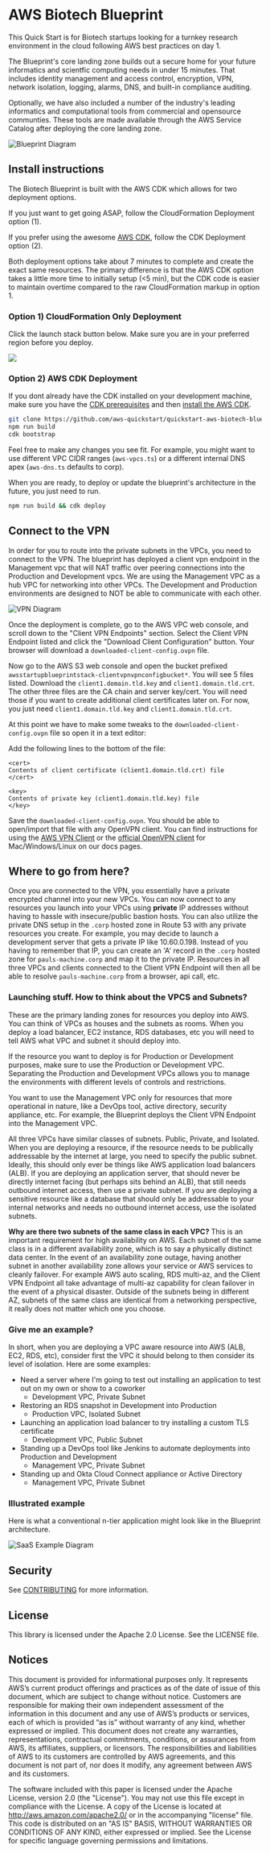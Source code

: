 # AWS Biotech Blueprint

This Quick Start is for Biotech startups looking for a turnkey research environment in the cloud following AWS best practices on day 1. 

The Blueprint's core landing zone builds out a secure home for your future informatics and scientfic computing needs in under 15 minutes. That includes identity management and  access control, encryption, VPN, network isolation, logging, alarms, DNS, and built-in compliance auditing.  

Optionally, we have also included a number of the industry's leading  informatics and computational tools from commercial and opensource communties. These tools are made available through the AWS Service Catalog after deploying the core landing zone.

![Blueprint Diagram](http://devspacepaul.s3.us-west-2.amazonaws.com/startupblueprints/BlueprintDiagram.png)

## Install instructions

The Biotech Blueprint is built with the AWS CDK which allows for two deployment options. 

If you just want to get going ASAP, follow the CloudFormation Deployment option (1).

If you prefer using the awesome [AWS CDK](https://aws.amazon.com/cdk/), follow the CDK Deployment option (2).

Both deployment options take about 7 minutes to complete and create the exact same resources. The primary difference is that the AWS CDK option takes a little more time to initially setup (<5 min), but the CDK code is easier to maintain overtime compared to the raw CloudFormation markup in option 1.

### Option 1) CloudFormation Only Deployment

Click the launch stack button below. Make sure you are in your preferred region before you deploy.

[![](https://s3.amazonaws.com/cloudformation-examples/cloudformation-launch-stack.png)](https://console.aws.amazon.com/cloudformation/home?#/stacks/quickcreate?templateUrl=https://aws-quickstart.s3.amazonaws.com/quickstart-aws-biotech-blueprint-cdk/templates/AwsBiotechBlueprint.template.quickstart.yml&stackName=BiotechBlueprint) 

### Option 2) AWS CDK Deployment

If you dont already have the CDK installed on your development machine, make sure you have the [CDK prerequisites](https://docs.aws.amazon.com/cdk/latest/guide/getting_started.html#getting_started_prerequisites) and then [install the AWS CDK](https://docs.aws.amazon.com/cdk/latest/guide/getting_started.html#getting_started_install).

```bash
git clone https://github.com/aws-quickstart/quickstart-aws-biotech-blueprint-cdk.git
npm run build 
cdk bootstrap
```

Feel free to make any changes you see fit. For example, you might want to use different VPC CIDR ranges (`aws-vpcs.ts`) or a different internal DNS apex (`aws-dns.ts` defaults to corp). 

When you are ready,  to deploy or update the blueprint's architecture in the future, you just need to run.

```bash 
npm run build && cdk deploy
```

## Connect to the VPN

In order for you to route into the private subnets in the VPCs, you need to connect to the VPN. The blueprint has deployed a client vpn endpoint in the Management vpc that will NAT traffic over peering connections into the Production and Development vpcs. We are using the Management VPC as a hub VPC for networking into other VPCs. The Development and Production environments are designed to NOT be able to communicate with each other.

![VPN Diagram](http://devspacepaul.s3.us-west-2.amazonaws.com/startupblueprints/VPNRoutingDiagram.png)

Once the deployment is complete, go to the AWS VPC web console, and scroll down to the "Client VPN Endpoints" section. Select the Client VPN Endpoint listed and click the "Download Client Configuration" button. Your browser will download a `downloaded-client-config.ovpn` file.

Now go to the AWS S3 web console and open the bucket prefixed `awsstartupblueprintstack-clientvpnvpnconfigbucket*`. You will see 5 files listed. Download the `client1.domain.tld.key` and `client1.domain.tld.crt`. The other three files are the CA chain and server key/cert. You will need those if you want to create additional client certificates later on. For now, you just need `client1.domain.tld.key` and `client1.domain.tld.crt`.

At this point we have to make some tweaks to the `downloaded-client-config.ovpn` file so open it in a text editor:

Add the following lines to the bottom of the file:

```
<cert>
Contents of client certificate (client1.domain.tld.crt) file
</cert>

<key>
Contents of private key (client1.domain.tld.key) file
</key>
```

Save the `downloaded-client-config.ovpn`. You should be able to open/import that file with any OpenVPN client. You can find instructions for using the [AWS VPN Client](https://docs.aws.amazon.com/vpn/latest/clientvpn-user/connect-aws-client-vpn-connect.html) or the [official OpenVPN client](https://docs.aws.amazon.com/vpn/latest/clientvpn-user/connect.html) for Mac/Windows/Linux on our docs pages.

## Where to go from here?

Once you are connected to the VPN, you essentially have a private encrypted channel into your new VPCs. You can now connect to any resources you launch into your VPCs using **private** IP addresses without having to hassle with insecure/public bastion hosts. You can also utilize the private DNS setup in the `.corp` hosted zone in Route 53 with any private resources you create. For example, you may decide to launch a development server that gets a private IP like 10.60.0.198. Instead of you having to remember that IP, you can create an 'A' record in the `.corp` hosted zone for `pauls-machine.corp` and map it to the private IP. Resources in all three VPCs and clients connected to the Client VPN Endpoint will then all be able to resolve `pauls-machine.corp` from a browser, api call, etc. 

### Launching stuff. How to think about the VPCS and Subnets?

These are the primary landing zones for resources you deploy into AWS. You can think of VPCs as houses and the subnets as rooms. When you deploy a load balancer, EC2 instance, RDS databases, etc you will need to tell AWS what VPC and subnet it should deploy into. 

If the resource you want to deploy is for Production or Development purposes, make sure to use the Production or Development VPC. Separating the Production and Development VPCs allows you to manage the environments with different levels of controls and restrictions. 

You want to use the Management VPC only for resources that more operational in nature, like a DevOps tool, active directory, security appliance, etc. For example, the Blueprint deploys the Client VPN Endpoint into the Management VPC.

All three VPCs have similar classes of subnets. Public, Private, and Isolated. When you are deploying a resource, if the resource needs to be publically addressable by the internet at large, you need to specify the public subnet. Ideally, this should only ever be things like AWS application load balancers (ALB). If you are deploying an application server, that should never be directly internet facing (but perhaps sits behind an ALB), that still needs outbound internet access, then use a private subnet. If you are deploying a sensitive resource like a database that should only be addressable to your internal networks and needs no outbound internet access, use the isolated subnets. 

**Why are there two subnets of the same class in each VPC?** This is an important requirement for high availability on AWS. Each subnet of the same class is in a different availability zone, which is to say a physically distinct data center. In the event of an availability zone outage, having another subnet in another availability zone allows your service or AWS services to cleanly failover. For example AWS auto scaling, RDS multi-az, and the Client VPN Endpoint all take advantage of multi-az capability for clean failover in the event of a physical disaster. Outside of the subnets being in different AZ, subnets of the same class are identical from a networking perspective, it really does not matter which one you choose.

### Give me an example?

In short, when you are deploying a VPC aware resource into AWS (ALB, EC2, RDS, etc), consider first the VPC it should belong to then consider its level of isolation. Here are some examples:

* Need a server where I'm going to test out installing an application to test out on my own or show to a coworker 
    * Development VPC, Private Subnet
* Restoring an RDS snapshot in Development into Production
    * Production VPC, Isolated Subnet
* Launching an application load balancer to try installing a custom TLS certificate
    * Development VPC, Public Subnet
* Standing up a DevOps tool like Jenkins to automate deployments into Production and Development 
    * Management VPC, Private Subnet
* Standing up and Okta Cloud Connect appliance or Active Directory
    * Management VPC, Private Subnet

### Illustrated example

Here is what a conventional n-tier application might look like in the Blueprint architecture.

![SaaS Example Diagram](http://devspacepaul.s3.us-west-2.amazonaws.com/startupblueprints/BlueprintDiagramSAAS.png)


## Security

See [CONTRIBUTING](CONTRIBUTING.md#security-issue-notifications) for more information.

## License

This library is licensed under the Apache 2.0 License. See the LICENSE file.

## Notices
This document is provided for informational purposes only. It represents AWS’s current product offerings and practices as of the date of issue of this document, which are subject to change without notice. Customers are responsible for making their own independent assessment of the information in this document and any use of AWS’s products or services, each of which is provided “as is” without warranty of any kind, whether expressed or implied. This document does not create any warranties, representations, contractual commitments, conditions, or assurances from AWS, its affiliates, suppliers, or licensors. The responsibilities and liabilities of AWS to its customers are controlled by AWS agreements, and this document is not part of, nor does it modify, any agreement between AWS and its customers.

The software included with this paper is licensed under the Apache License, version 2.0 (the "License"). You may not use this file except in compliance with the License. A copy of the License is located at http://aws.amazon.com/apache2.0/ or in the accompanying "license" file. This code is distributed on an "AS IS" BASIS, WITHOUT WARRANTIES OR CONDITIONS OF ANY KIND, either expressed or implied. See the License for specific language governing permissions and limitations.

